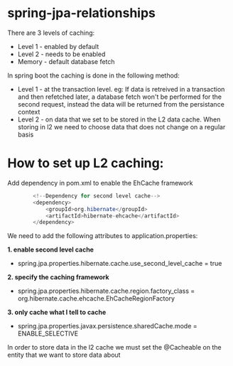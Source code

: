 # spring-jpa-relationships

There are 3 levels of caching:
- Level 1 - enabled by default
- Level 2 - needs to be enabled
- Memory - default database fetch

In spring boot the caching is done in the following method:
- Level 1 - at the transaction level. eg: If data is retreived in a transaction and then refetched later, a database fetch won't be performed for the second request,
instead the data will be returned from the persistance context
- Level 2 - on data that we set to be stored in the L2 data cache. When storing in l2 we need to choose data that does not change on a regular basis

# How to set up L2 caching:

Add dependency in pom.xml to enable the EhCache framework
```java
		<!--Dependency for second level cache-->
		<dependency>
			<groupId>org.hibernate</groupId>
			<artifactId>hibernate-ehcache</artifactId>
		</dependency>
```
We need to add the following attributes to application.properties:

**1. enable second level cache**
- spring.jpa.properties.hibernate.cache.use_second_level_cache = true

**2. specify the caching framework**
- spring.jpa.properties.hibernate.cache.region.factory_class = org.hibernate.cache.ehcache.EhCacheRegionFactory

**3. only cache what I tell to cache**
- spring.jpa.properties.javax.persistence.sharedCache.mode = ENABLE_SELECTIVE

In order to store data in the l2 cache we must set the @Cacheable on the entity that we want to store data about
